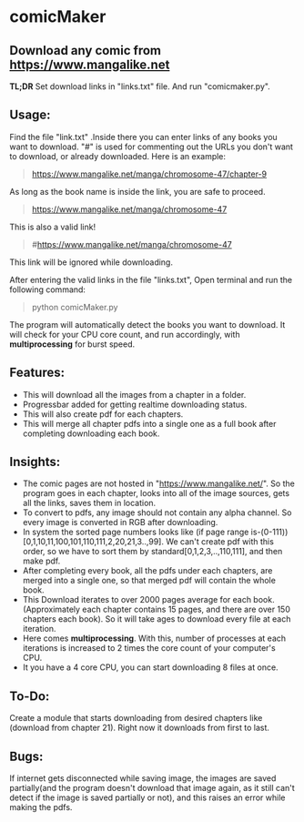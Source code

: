 # comicMaker
## Download any comic from https://www.mangalike.net

**TL;DR**
Set download links in "links.txt" file. And run "comicmaker.py".

## Usage:

Find the file "link.txt" .Inside there you can enter links of any books you want to download. "#" is used for commenting out the URLs you don't want to download, or already downloaded. Here is an example:

> https://www.mangalike.net/manga/chromosome-47/chapter-9

As long as the book name is inside the link, you are safe to proceed.

> https://www.mangalike.net/manga/chromosome-47

This is also a valid link!

> #https://www.mangalike.net/manga/chromosome-47

This link will be ignored while downloading.

After entering the valid links in the file "links.txt",
Open terminal and run the following command:

> python comicMaker.py

The program will automatically detect the books you want to download. It will check for your CPU core count, and run accordingly, with **multiprocessing** for burst speed.

## Features:

- This will download all the images from a chapter in a folder.
- Progressbar added for getting realtime downloading status.
- This will also create pdf for each chapters.
- This will merge all chapter pdfs into a single one as a full book after completing downloading each book.

## Insights:
 
- The comic pages are not hosted in "https://www.mangalike.net/". So the program goes in each chapter, looks into all of the image sources, gets all the links, saves them in location.
- To convert to pdfs, any image should not contain any alpha channel. So every image is converted in RGB after downloading.
- In system the sorted page numbers looks like (if page range is-(0-111))[0,1,10,11,100,101,110,111,2,20,21,3..,99]. We can't create pdf with this order, so we have to sort them by standard[0,1,2,3,..,110,111], and then make pdf.
- After completing every book, all the pdfs under each chapters, are merged into a single one, so that merged pdf will contain the whole book.
- This Download iterates to over 2000 pages average for each book. (Approximately each chapter contains 15 pages, and there are over 150 chapters each book). So it will take ages to download every file at each iteration.
- Here comes **multiprocessing**. With this, number of processes at each iterations is increased to 2 times the core count of your computer's CPU.
- It you have a 4 core CPU, you can start downloading 8 files at once.

## To-Do:

Create a module that starts downloading from desired chapters like (download from chapter 21). Right now it downloads from first to last.

## Bugs:

If internet gets disconnected while saving image, the images are saved partially(and the program doesn't download that image again, as it still can't detect if the image is saved partially or not), and this raises an error while making the pdfs.